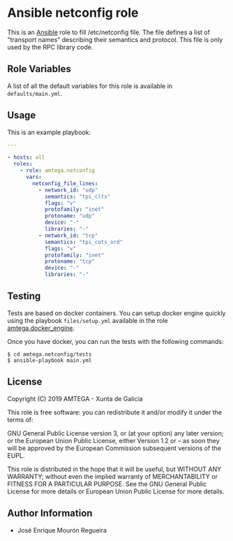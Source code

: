 # Ansible netconfig role

This is an [Ansible](http://www.ansible.com) role to fill /etc/netconfig file.
The file defines a list of "transport names" describing their semantics and protocol.
This file is only used by the RPC library code.

## Role Variables

A list of all the default variables for this role is available in `defaults/main.yml`.

## Usage

This is an example playbook:

```yaml
---

- hosts: all
  roles:
    - role: amtega.netconfig
      vars:
        netconfig_file_lines:
          - network_id: "udp"
            semantics: "tpi_clts"
            flags: "v"
            protofamily: "inet"
            protoname: "udp"
            device: "-"
            libraries: "-"
          - network_id: "tcp"
            semantics: "tpi_cots_ord"
            flags: "v"
            protofamily: "inet"
            protoname: "tcp"
            device: "-"
            libraries: "-"  
```

## Testing

Tests are based on docker containers. You can setup docker engine quickly using the playbook `files/setup.yml` available in the role [amtega.docker_engine](https://galaxy.ansible.com/amtega/docker_engine).

Once you have docker, you can run the tests with the following commands:

```shell
$ cd amtega.netconfig/tests
$ ansible-playbook main.yml
```

## License

Copyright (C) 2019 AMTEGA - Xunta de Galicia

This role is free software: you can redistribute it and/or modify it under the terms of:

GNU General Public License version 3, or (at your option) any later version; or the European Union Public License, either Version 1.2 or – as soon they will be approved by the European Commission ­subsequent versions of the EUPL.

This role is distributed in the hope that it will be useful, but WITHOUT ANY WARRANTY; without even the implied warranty of MERCHANTABILITY or FITNESS FOR A PARTICULAR PURPOSE.  See the GNU General Public License for more details or European Union Public License for more details.

## Author Information

- José Enrique Mourón Regueira

